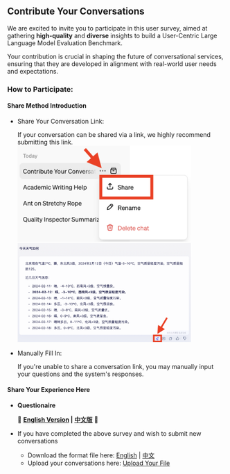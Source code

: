 ## Contribute Your Conversations

We are excited to invite you to participate in this user survey, aimed at gathering **high-quality** and **diverse** insights to build a User-Centric Large Language Model Evaluation Benchmark. 

Your contribution is crucial in shaping the future of conversational services, ensuring that they are developed in alignment with real-world user needs and expectations.



### How to Participate:

#### Share Method Introduction

- Share Your Conversation Link:

  If your conversation can be shared via a link, we highly recommend submitting this link.
  <img src='./fig/ChatGPT-share.png' width='400'/><img src='./fig/ERNIE-share.png' width='400'/>

- Manually Fill In:

  If you're unable to share a conversation link, you may manually input your questions and the system's responses. 

#### Share Your Experience Here

- **Questionaire**

  🚀 **[English Version](https://www.wjx.cn/vm/Qc5XIm2.aspx# ) | [中文版](https://www.wjx.cn/vm/YKqvOL9.aspx# )** 🚀

- If you have completed the above survey and wish to submit new conversations
  - Download the format file here: [English](https://cloud.tsinghua.edu.cn/f/daca9e76f4b24741b900/) | [中文](https://cloud.tsinghua.edu.cn/f/3f43eb9698f54d8b80b1/)
  - Upload your conversations here: [Upload Your File](https://cloud.tsinghua.edu.cn/u/d/25c5a976d0954656a574/)



